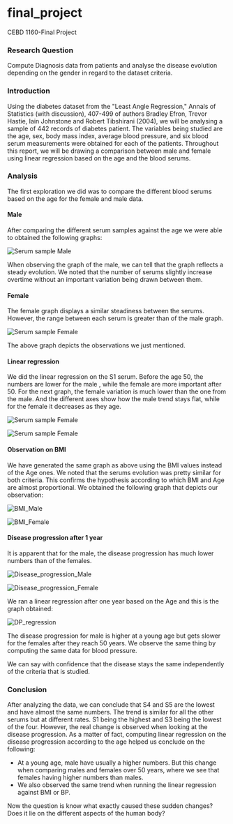 # final_project
CEBD 1160-Final Project
### Research Question
Compute Diagnosis data from patients and analyse the disease evolution depending on the gender in regard to the dataset criteria.

### Introduction

Using the diabetes dataset from the "Least Angle Regression," Annals of Statistics (with discussion), 407-499 of authors Bradley Efron, Trevor Hastie, Iain Johnstone and Robert Tibshirani (2004), we will be analysing a sample of 442 records of diabetes patient. The variables being studied are the age, sex, body mass index, average blood pressure, and six blood serum measurements were obtained for each of the patients.
Throughout this report, we will be drawing a comparison between male and female using  linear regression based on the age and the blood serums.


### Analysis

The first exploration we did was to compare the different blood serums based on the age for the female and male data.

#### Male 

After comparing the different serum samples against the age we were able to obtained the following graphs:

![Serum sample Male](IMG/Diabetes_M.png)

When observing the graph of the male, we can tell that the graph reflects a steady evolution.
We noted that the number of serums slightly increase overtime without an important variation being drawn between them.

#### Female

The female graph displays a similar steadiness between the serums. However, the range between each serum is greater than of the male graph.

![Serum sample Female](IMG/Diabetes_Female.png)

The above graph depicts the observations we just mentioned.


#### Linear regression

We did the linear regression on the S1 serum. 
Before the age 50, the numbers are lower for the male , while the female are more important after 50.
For the next graph, the female variation is much lower than the one from the male. 
And the different axes show how the male trend stays flat, while for the female it decreases as they age.

![Serum sample Female](IMG/S1_Male_Female_regression.png)

![Serum sample Female](IMG/S4_Male_Female_regression.png)

#### Observation on BMI
We have generated the same graph as above using the BMI values instead of the Age ones. 
We noted that the serums evolution was pretty similar for both criteria.
This confirms the hypothesis according to which BMI and Age are almost proportional.
We obtained the following graph that depicts our observation:

![BMI_Male](IMG/BMI_Male.png)

![BMI_Female](IMG/BMI_Female.png)

#### Disease progression after 1 year

It is apparent that for the male, the disease progression has much lower numbers than of the females.

![Disease_progression_Male](IMG/Disease_progression_Male.png)

![Disease_progression_Female](IMG/Disease_progression_Female.png)

We ran a linear regression after one year based on the Age and this is the graph obtained:

![DP_regression](IMG/DP_regression.png)

The disease progression for male is higher at a young age but gets slower for the females after they reach 50 years.
We observe the same thing by computing the same data for blood pressure.

We can say with confidence that the disease stays the same independently of the criteria that is studied. 



### Conclusion

After analyzing the data, we can conclude that S4 and S5 are the lowest and have almost the same numbers.
The trend is similar for all the other serums but at different rates. S1 being the highest and S3 being the lowest of the four.
However, the real change is observed when looking at the disease progression. 
As a matter of fact, computing linear regression on the disease progression according to the age helped us conclude on the following:
- At a young age, male have usually a higher numbers. But this change when comparing males and females over 50 years, where we see that females having higher numbers than males.
- We also observed the same trend when running the linear regression against BMI or BP.

Now the question is know what exactly caused these sudden changes?
Does it lie on the different aspects of the human body?